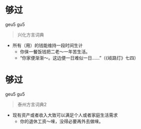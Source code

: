 # 够过
geu5 gu5
> 兴化方言词典
- 所有（用）的钱能维持一段时间生计
  - 你俫一餐饭钱把二老～一年苦生活。
  - “你家便渐渐～。这边便一日难似一日……”（《岐路灯》七四）

# 够过
geu5 gu5
> 泰州方言词典2
- 现有资产或者收入大致可以满足个人或者家庭生活需求
  - 你的退休工资～唻，没得必要再外去做唻。
